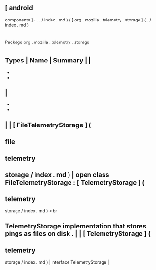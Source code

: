 [
android
-
components
]
(
.
.
/
index
.
md
)
/
[
org
.
mozilla
.
telemetry
.
storage
]
(
.
/
index
.
md
)
#
#
Package
org
.
mozilla
.
telemetry
.
storage
#
#
#
Types
|
Name
|
Summary
|
|
-
-
-
|
-
-
-
|
|
[
FileTelemetryStorage
]
(
-
file
-
telemetry
-
storage
/
index
.
md
)
|
open
class
FileTelemetryStorage
:
[
TelemetryStorage
]
(
-
telemetry
-
storage
/
index
.
md
)
<
br
>
TelemetryStorage
implementation
that
stores
pings
as
files
on
disk
.
|
|
[
TelemetryStorage
]
(
-
telemetry
-
storage
/
index
.
md
)
|
interface
TelemetryStorage
|
